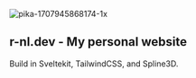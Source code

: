 
![pika-1707945868174-1x](https://github.com/r-nl/r-nl.dev/assets/113870088/1ca9d194-ec70-42de-b9c1-1c41f5f2f5e7)

## r-nl.dev - My personal website

Build in Sveltekit, TailwindCSS, and Spline3D.
